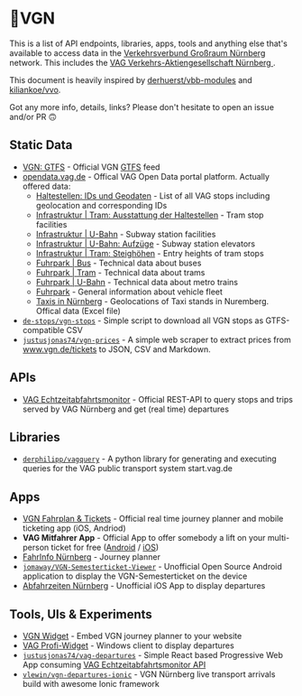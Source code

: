 # 🚏VGN

This is a list of API endpoints, libraries, apps, tools and anything else that's available to access data in the [Verkehrsverbund Großraum Nürnberg](https://www.vgn.de/) network. This includes the [VAG Verkehrs-Aktiengesellschaft Nürnberg ](https://www.vag.de/).

This document is heavily inspired by [derhuerst/vbb-modules](https://github.com/derhuerst/vbb-modules) and [kiliankoe/vvo](https://github.com/kiliankoe/vvo).

Got any more info, details, links? Please don't hesitate to open an issue and/or PR 🙃

## Static Data

* [VGN: GTFS](https://www.vgn.de/web-entwickler/open-data/) - Official VGN [GTFS](https://developers.google.com/transit/gtfs/) feed
* [opendata.vag.de](https://opendata.vag.de) - Offical VAG Open Data portal platform. Actually offered data:
  * [Haltestellen: IDs und Geodaten](https://opendata.vag.de/dataset/haltestellen-id-geodaten) - List of all VAG stops including geolocation and corresponding IDs
  * [Infrastruktur | Tram: Ausstattung der Haltestellen](https://opendata.vag.de/dataset/haltestellen-tram) - Tram stop facilities
  * [Infrastruktur | U-Bahn](https://opendata.vag.de/dataset/bahnhoefe-u-bahn) - Subway station facilities
  * [Infrastruktur | U-Bahn: Aufzüge](https://opendata.vag.de/dataset/u-bahn-aufzuege) - Subway station elevators
  * [Infrastruktur | Tram: Steighöhen](https://opendata.vag.de/dataset/steighoehen-tram) - Entry heights of tram stops
  * [Fuhrpark | Bus](https://opendata.vag.de/dataset/fuhrpark-bus-ausstattung) - Technical data about buses
  * [Fuhrpark | Tram](https://opendata.vag.de/dataset/fahrzeugtypen-tram) - Technical data about trams
  * [Fuhrpark | U-Bahn](https://opendata.vag.de/dataset/fuhrpark-ubahn) - Technical data about metro trains
  * [Fuhrpark](https://opendata.vag.de/dataset/fuhrpark) - General information about vehicle fleet
  * [Taxis in Nürnberg](https://opendata.vag.de/dataset/geokoordinaten-taxi-warteplatze) - Geolocations of Taxi stands in Nuremberg. Offical data (Excel file)
* [`de-stops/vgn-stops`](https://github.com/de-stops/vgn-stops) - Simple script to download all VGN stops as GTFS-compatible CSV
* [`justusjonas74/vgn-prices`](https://github.com/justusjonas74/vgn-prices) - A simple web scraper to extract prices from www.vgn.de/tickets to JSON, CSV and Markdown. 

## APIs

* [VAG Echtzeitabfahrtsmonitor](https://opendata.vag.de/dataset/api-echtzeitauskunft) - Official REST-API to query stops and trips served by VAG Nürnberg and get (real time) departures

## Libraries
* [`derphilipp/vagquery`](https://github.com/derphilipp/vagquery) - A python library for generating and executing queries for the VAG public transport system start.vag.de

## Apps

* [VGN Fahrplan & Tickets](https://www.vgn.de/service/app/) - Official real time journey planner and mobile ticketing app (iOS, Andriod)
* __VAG Mitfahrer App__ - Official App to offer somebody a lift on your multi-person ticket for free ([Android](https://play.google.com/store/apps/details?id=de.vag.mitfahrer.app) / [iOS](https://itunes.apple.com/de/app/vag-mitfahrer-app/id1321958643?mt=8))
* [FahrInfo Nürnberg](https://itunes.apple.com/de/app/fahrinfo-n%C3%BCrnberg/id582623425?mt=8) - Journey planner
* [`jomaway/VGN-Semesterticket-Viewer`](https://github.com/jomaway/VGN-Semesterticket-Viewer) - Unofficial Open Source Android application to display the VGN-Semesterticket on the device
* [Abfahrzeiten Nürnberg](https://itunes.apple.com/us/app/abfahrzeiten-n%C3%BCrnberg/id1335328862?mt=80) - Unofficial iOS App to display departures

## Tools, UIs & Experiments

* [VGN Widget](https://www.vgn.de/web-entwickler/fahrplanauskunft-fuer-ihre-website/) - Embed VGN journey planner to your website  
* [VAG Profi-Widget](https://opendata.vag.de/dataset/widget-echtzeitauskunft) - Windows client to display departures
* [`justusjonas74/vag-departures`](https://github.com/justusjonas74/vag-departures) - Simple React based Progressive Web App consuming [VAG Echtzeitabfahrtsmonitor API](#apis)
* [`vlewin/vgn-departures-ionic`](https://github.com/vlewin/vgn-departures-ionic) - VGN Nürnberg live transport arrivals build with awesome Ionic framework 
